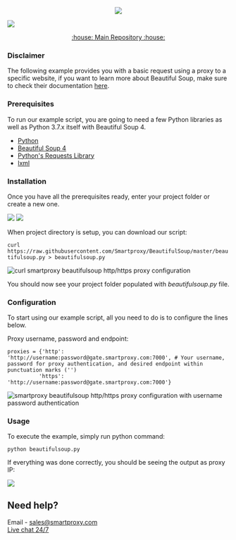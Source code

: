 <p align="center">
<a href="https://dashboard.smartproxy.com/?page=residential-proxies&utm_source=socialorganic&utm_medium=social&utm_campaign=resi_trial_GITHUB"><img src="https://i.imgur.com/opsHIEZ.png"</a>
</p>

[![](https://dcbadge.vercel.app/api/server/gvJhWJPaB4)](https://discord.gg/sCr34yVDVB)

<p align="center">
    <a href="https://github.com/Smartproxy/Smartproxy"> :house: Main Repository :house: </a>
</p>

### Disclaimer

The following example provides you with a basic request using a proxy to a specific website, if you want to learn more about Beautiful Soup, make sure to check their documentation [here](https://www.crummy.com/software/BeautifulSoup/bs4/doc/#quick-start).

### Prerequisites

To run our example script, you are going to need a few Python libraries as well as Python 3.7.x itself with Beautiful Soup 4.

* [Python](https://www.python.org/downloads/)
* [Beautiful Soup 4](https://www.crummy.com/software/BeautifulSoup/bs4/doc/#installing-beautiful-soup)
* [Python's Requests Library](https://realpython.com/python-requests/)
* [lxml](https://lxml.de/installation.html)

### Installation

Once you have all the prerequisites ready, enter your project folder or create a new one.

<img src="https://i.imgur.com/RaLIVjy.png">
<img src="https://i.imgur.com/1TeL3xI.png">

When project directory is setup, you can download our script:

`curl https://raw.githubusercontent.com/Smartproxy/BeautifulSoup/master/beautifulsoup.py > beautifulsoup.py`

<img src="https://i.imgur.com/nE2ANuV.png" alt="curl smartproxy beautifulsoup http/https proxy configuration">

You should now see your project folder populated with *beautifulsoup.py* file.

### Configuration

To start using our example script, all you need to do is to configure the lines below.

Proxy username, password and endpoint:
```
proxies = {'http': 'http://username:password@gate.smartproxy.com:7000', # Your username, password for proxy authentication, and desired endpoint within punctuation marks ('')
          'https': 'http://username:password@gate.smartproxy.com:7000'} 
```

<img src="https://i.imgur.com/xUB7Q6s.png" alt="smartproxy beautifulsoup http/https proxy configuration with username password authentication">

### Usage

To execute the example, simply run python command:

```
python beautifulsoup.py
```

If everything was done correctly, you should be seeing the output as proxy IP:

<img src="https://i.imgur.com/7vNWqRi.png">

## Need help?
Email - sales@smartproxy.com
<br><a href="https://smartproxy.com">Live chat 24/7</a>
